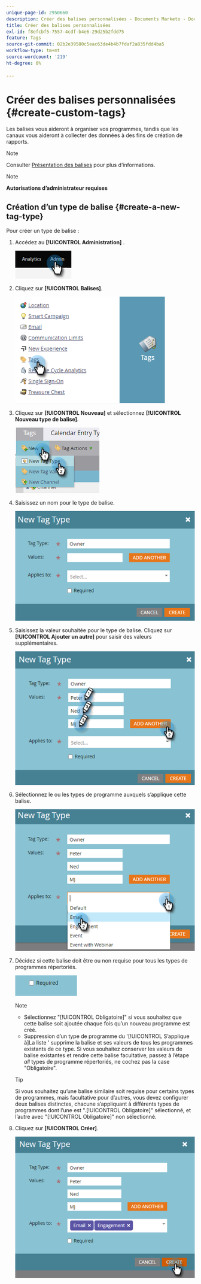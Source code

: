 ```yaml
---
unique-page-id: 2950660
description: Créer des balises personnalisées - Documents Marketo - Documentation du produit
title: Créer des balises personnalisées
exl-id: f8efcbf5-7557-4cdf-b4e6-29d25b2fdd75
feature: Tags
source-git-commit: 02b2e39580c5eac63de4b4b7fdaf2a835fdd4ba5
workflow-type: tm+mt
source-wordcount: '219'
ht-degree: 0%

---
```


# Créer des balises personnalisées {#create-custom-tags}

Les balises vous aideront à organiser vos programmes, tandis que les canaux vous aideront à collecter des données à des fins de création de rapports.

>[!NOTE]
>
>Consulter [Présentation des balises](/help/marketo/product-docs/core-marketo-concepts/programs/working-with-programs/understanding-tags.md) pour plus d’informations.

>[!NOTE]
>
>**Autorisations d’administrateur requises**

## Création d’un type de balise {#create-a-new-tag-type}

Pour créer un type de balise :

1. Accédez au **[!UICONTROL Administration]** .

   ![](assets/create-custom-tags-1.png)

1. Cliquez sur **[!UICONTROL Balises]**.

   ![](assets/create-custom-tags-2.png)

1. Cliquez sur **[!UICONTROL Nouveau]** et sélectionnez **[!UICONTROL Nouveau type de balise]**.

   ![](assets/create-custom-tags-3.png)

1. Saisissez un nom pour le type de balise.

   ![](assets/create-custom-tags-4.png)

1. Saisissez la valeur souhaitée pour le type de balise. Cliquez sur **[!UICONTROL Ajouter un autre]** pour saisir des valeurs supplémentaires.

   ![](assets/create-custom-tags-5.png)

1. Sélectionnez le ou les types de programme auxquels s’applique cette balise.

   ![](assets/create-custom-tags-6.png)

1. Décidez si cette balise doit être ou non requise pour tous les types de programmes répertoriés.

   ![](assets/create-custom-tags-7.png)

   >[!NOTE]
   >
   >* Sélectionnez &quot;[!UICONTROL Obligatoire]&quot; si vous souhaitez que cette balise soit ajoutée chaque fois qu’un nouveau programme est créé.
   >* Suppression d’un type de programme du &#39;[!UICONTROL S’applique à]La liste &#39; supprime la balise et ses valeurs de tous les programmes existants de ce type. Si vous souhaitez conserver les valeurs de balise existantes et rendre cette balise facultative, passez à l’étape _all_ types de programme répertoriés, ne cochez pas la case &quot;Obligatoire&quot;.

   >[!TIP]
   >
   >Si vous souhaitez qu’une balise similaire soit requise pour certains types de programmes, mais facultative pour d’autres, vous devez configurer deux balises distinctes, chacune s’appliquant à différents types de programmes dont l’une est &quot;.[!UICONTROL Obligatoire]&quot; sélectionné, et l’autre avec &quot;[!UICONTROL Obligatoire]&quot; non sélectionné.

1. Cliquez sur **[!UICONTROL Créer]**.

   ![](assets/create-custom-tags-8.png)
